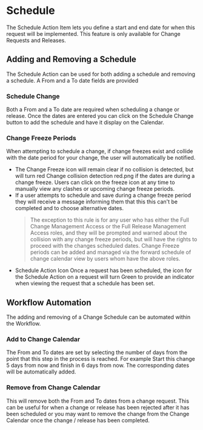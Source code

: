 # Schedule

The Schedule Action Item lets you define a start and end date for when this request will be implemented. This feature is only available for Change Requests and Releases.

## Adding and Removing a Schedule
The Schedule Action can be used for both adding a schedule and removing a schedule. A From and a To date fields are provided

### Schedule Change
Both a From and a To date are required when scheduling a change or release. Once the dates are entered you can click on the Schedule Change button to add the schedule and have it display on the Calendar.

### Change Freeze Periods
When attempting to schedule a change, if change freezes exist and collide with the date period for your change, the user will automatically be notified.
* The Change Freeze icon will remain clear if no collision is detected, but will turn red Change collision detection red.png if the dates are during a change freeze. Users can click on the freeze icon at any time to manually view any clashes or upcoming change freeze periods.
* If a user attempts to schedule and save during a change freeze period they will receive a message informing them that this this can't be completed and to choose alternative dates.
    > The exception to this rule is for any user who has either the Full Change Management Access or the Full Release Management Access roles, and they will be prompted and warned about the collision with any change freeze periods, but will have the rights to proceed with the changes scheduled dates.
    > Change Freeze periods can be added and managed via the forward schedule of change calendar view by users whom have the above roles.
* Schedule Action Icon
Once a request has been scheduled, the icon for the Schedule Action on a request will turn Green to provide an indicator when viewing the request that a schedule has been set.


## Workflow Automation
The adding and removing of a Change Schedule can be automated within the Workflow.

### Add to Change Calendar
The From and To dates are set by selecting the number of days from the point that this step in the process is reached. For example Start this change 5 days from now and finish in 6 days from now. The corresponding dates will be automatically added.

### Remove from Change Calendar
This will remove both the From and To dates from a change request. This can be useful for when a change or release has been rejected after it has been scheduled or you may want to remove the change from the Change Calendar once the change / release has been completed.